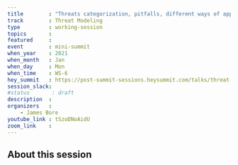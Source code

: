 ```yaml
---
title        : "Threats categorization, pitfalls, different ways of applying it in practise"
track        : Threat Modeling
type         : working-session
topics       :
featured     :
event        : mini-summit
when_year    : 2021
when_month   : Jan
when_day     : Mon
when_time    : WS-6
hey_summit   : https://post-summit-sessions.heysummit.com/talks/threat-categorization-pitfalls-different-ways-of-applying-it-in-practice/
session_slack:
#status       : draft
description  :
organizers   :
    - James Bore
youtube_link : tSzoDNoAidU
zoom_link    : 
---
```


## About this session
